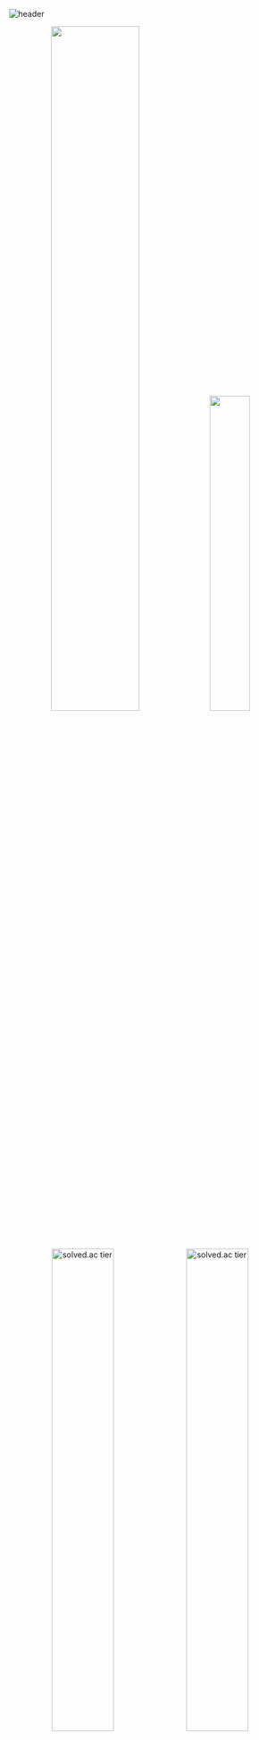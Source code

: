 ![header](https://capsule-render.vercel.app/api?type=venom&color=auto&height=250&section=header&text=Kyutark%20Kim&fontSize=50&fontcolor=auto)

<div align="center">
  <a href="https://github.com/anuraghazra/github-readme-stats">
    <img src="https://github-readme-stats.vercel.app/api?username=Kyutark&show_icons=true&theme=github_dark_dimmed&hide_border=true&count_private=true" width="56%" /></a>
  <a href="https://github.com/anuraghazra/github-readme-stats">
    <img src="https://github-readme-stats.vercel.app/api/top-langs/?username=Kyutark&layout=donut&show_icons=true&theme=github_dark_dimmed&langs_count=5&hide_border=true&count_private=true&hide=jupyter%20notebook" width="38%" /></a>
</div>


<div align="center">
  <a href="https://solved.ac/kyutkim01">
    <img src="http://mazassumnida.wtf/api/v2/generate_badge?boj=kyutkim01" referrerpolicy="no-referrer" alt="solved.ac tier" width="47%" /></a>
  <a href="https://solved.ac/kyutkim01">
    <img src="http://mazandi.herokuapp.com/api?handle=kyutkim01&theme=cold" referrerpolicy="no-referrer" alt="solved.ac tier" width="47%" /></a>
</div>

